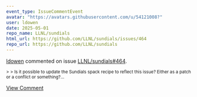 ```yaml
---
event_type: IssueCommentEvent
avatar: "https://avatars.githubusercontent.com/u/54121008?"
user: ldowen
date: 2025-05-01
repo_name: LLNL/sundials
html_url: https://github.com/LLNL/sundials/issues/464
repo_url: https://github.com/LLNL/sundials
---
```


<a href='https://github.com/ldowen' target='_blank'>ldowen</a> commented on issue <a href='https://github.com/LLNL/sundials/issues/464' target='_blank'>LLNL/sundials#464</a>.

<small>> > Is it possible to update the Sundials spack recipe to reflect this issue? Either as a patch or a conflict or something?...</small>

<a href='https://github.com/LLNL/sundials/issues/464' target='_blank'>View Comment</a>